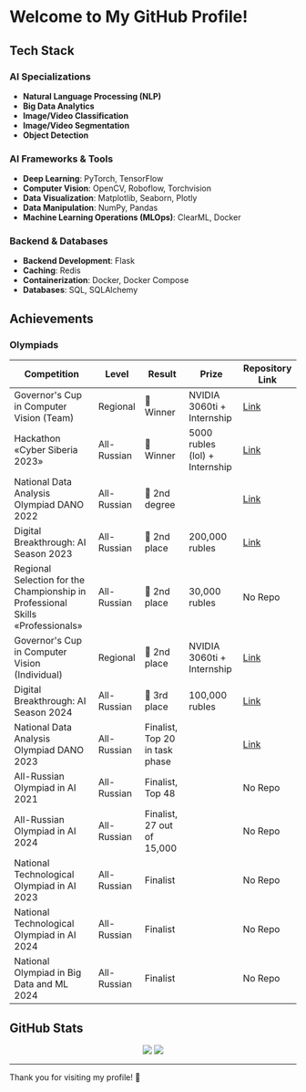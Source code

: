 # Welcome to My GitHub Profile!

## Tech Stack

### AI Specializations
- **Natural Language Processing (NLP)**
- **Big Data Analytics**
- **Image/Video Classification**
- **Image/Video Segmentation**
- **Object Detection**

### AI Frameworks & Tools
- **Deep Learning**: PyTorch, TensorFlow
- **Computer Vision**: OpenCV, Roboflow, Torchvision
- **Data Visualization**: Matplotlib, Seaborn, Plotly
- **Data Manipulation**: NumPy, Pandas
- **Machine Learning Operations (MLOps)**: ClearML, Docker

### Backend & Databases
- **Backend Development**: Flask
- **Caching**: Redis
- **Containerization**: Docker, Docker Compose
- **Databases**: SQL, SQLAlchemy

## Achievements

### Olympiads
| Competition                                                                    | Level         | Result                          | Prize                          | Repository Link                       |
| ------------------------------------------------------------------------------ | ------------- | ------------------------------- | ------------------------------ | ------------------------------------- |
| Governor's Cup in Computer Vision (Team)                                       | Regional      | 🥇 Winner                       | NVIDIA 3060ti + Internship     | [Link](https://github.com/D1ffic00lt/computer-vision-cup) |
| Hackathon «Cyber Siberia 2023»                                                 | All-Russian   | 🥇 Winner                       | 5000 rubles (lol) + Internship | [Link](https://github.com/llitone/acceptance-of-apartments-app) |
| National Data Analysis Olympiad DANO 2022                                      | All-Russian   | 🥈 2nd degree          |                                | [Link](https://github.com/D1ffic00lt/dano-olympiad-final-stage) |
| Digital Breakthrough: AI Season 2023                                           | All-Russian   | 🥈 2nd place                    | 200,000 rubles                 | [Link](https://github.com/llitone/rutube-video-captioning) |
| Regional Selection for the Championship in Professional Skills «Professionals» | All-Russian   | 🥈 2nd place                    | 30,000 rubles                  | No Repo |
| Governor's Cup in Computer Vision (Individual)                                 | Regional      | 🥈 2nd place                    | NVIDIA 3060ti + Internship     | [Link](https://github.com/D1ffic00lt/computer-vision-cup) |
| Digital Breakthrough: AI Season 2024                                           | All-Russian   | 🥉 3rd place                    | 100,000 rubles                 | [Link](https://github.com/D1ffic00lt/Sky-Eye) |
| National Data Analysis Olympiad DANO 2023                                      | All-Russian   | Finalist, Top 20 in task phase |                                | [Link](https://github.com/D1ffic00lt/dano-2023) |
| All-Russian Olympiad in AI 2021                                                | All-Russian   | Finalist, Top 48                        |                                | No Repo |
| All-Russian Olympiad in AI 2024                                                | All-Russian   | Finalist, 27 out of 15,000                        |                                | No Repo |
| National Technological Olympiad in AI 2023                                     | All-Russian   | Finalist                        |                                | No Repo |
| National Technological Olympiad in AI 2024                                     | All-Russian   | Finalist                        |                                | No Repo |
| National Olympiad in Big Data and ML 2024                                      | All-Russian   | Finalist                        |                                | No Repo |

## GitHub Stats

<div align="center">
    <img src="https://github-readme-stats.vercel.app/api?username=D1ffic00lt&show_icons=true&theme=radical" />
    <img src="https://streak-stats.demolab.com/?user=D1ffic00lt&theme=radical" />
</div>

---

Thank you for visiting my profile! 🚀
